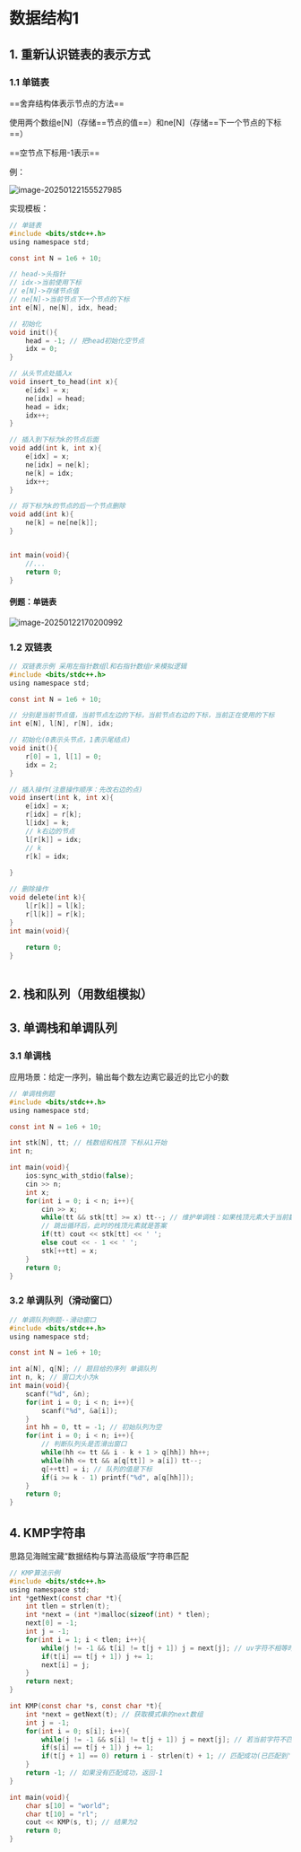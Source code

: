# 数据结构1

## 1. 重新认识链表的表示方式

### 1.1 单链表

==舍弃结构体表示节点的方法==

使用两个数组e[N]（存储==节点的值==）和ne[N]（存储==下一个节点的下标==）

==空节点下标用-1表示==

例：

![image-20250122155527985](C:\Users\潘zr\AppData\Roaming\Typora\typora-user-images\image-20250122155527985.png)

实现模板：

```c
// 单链表
#include <bits/stdc++.h>
using namespace std;

const int N = 1e6 + 10;

// head->头指针
// idx->当前使用下标
// e[N]->存储节点值
// ne[N]->当前节点下一个节点的下标 
int e[N], ne[N], idx, head;

// 初始化
void init(){
	head = -1; // 把head初始化空节点 
	idx = 0;
} 

// 从头节点处插入x
void insert_to_head(int x){
	e[idx] = x;
	ne[idx] = head;
	head = idx;
	idx++;
} 

// 插入到下标为k的节点后面
void add(int k, int x){
	e[idx] = x;
	ne[idx] = ne[k];
	ne[k] = idx;
	idx++;
} 

// 将下标为k的节点的后一个节点删除
void add(int k){
	ne[k] = ne[ne[k]];
} 


int main(void){
	//...
	return 0;
} 
```

#### 例题：单链表

![image-20250122170200992](C:\Users\潘zr\AppData\Roaming\Typora\typora-user-images\image-20250122170200992.png)

### 1.2 双链表

```c
// 双链表示例 采用左指针数组l和右指针数组r来模拟逻辑
#include <bits/stdc++.h>
using namespace std;

const int N = 1e6 + 10;

// 分别是当前节点值，当前节点左边的下标，当前节点右边的下标，当前正在使用的下标 
int e[N], l[N], r[N], idx;

// 初始化(0表示头节点，1表示尾结点)
void init(){
	r[0] = 1, l[1] = 0;
	idx = 2;
} 

// 插入操作(注意操作顺序：先改右边的点)
void insert(int k, int x){
	e[idx] = x;
	r[idx] = r[k];
	l[idx] = k;
	// k右边的节点 
	l[r[k]] = idx;
	// k 
	r[k] = idx;
	
} 

// 删除操作
void delete(int k){
	l[r[k]] = l[k];
	r[l[k]] = r[k];
} 
int main(void){
	
	return 0;
} 
 
```

## 2. 栈和队列（用数组模拟）

## 3. 单调栈和单调队列

### 3.1 单调栈

应用场景：给定一序列，输出每个数左边离它最近的比它小的数

```c
// 单调栈例题
#include <bits/stdc++.h>
using namespace std;

const int N = 1e6 + 10;

int stk[N], tt; // 栈数组和栈顶 下标从1开始 
int n; 

int main(void){
    ios:sync_with_stdio(false);
	cin >> n;
	int x;
	for(int i = 0; i < n; i++){
		cin >> x;
		while(tt && stk[tt] >= x) tt--; // 维护单调栈：如果栈顶元素大于当前数，则此时的栈顶元素不可能成为答案
		// 跳出循环后，此时的栈顶元素就是答案
		if(tt) cout << stk[tt] << ' ';
		else cout << - 1 << ' ';
		stk[++tt] = x;
	}
	return 0;
} 
```

### 3.2 单调队列（滑动窗口）

```c
// 单调队列例题--滑动窗口
#include <bits/stdc++.h>
using namespace std;

const int N = 1e6 + 10;

int a[N], q[N]; // 题目给的序列 单调队列
int n, k; // 窗口大小为k 
int main(void){
	scanf("%d", &n);
	for(int i = 0; i < n; i++){
		scanf("%d", &a[i]);
	}
	int hh = 0, tt = -1; // 初始队列为空
	for(int i = 0; i < n; i++){
		// 判断队列头是否滑出窗口
		while(hh <= tt && i - k + 1 > q[hh]) hh++; 
		while(hh <= tt && a[q[tt]] > a[i]) tt--;
		q[++tt] = i; // 队列的值是下标
		if(i >= k - 1) printf("%d", a[q[hh]]);
	}
	return 0;
} 
```

## 4. KMP字符串

思路见海贼宝藏“数据结构与算法高级版”字符串匹配

```c
// KMP算法示例
#include <bits/stdc++.h>
using namespace std;
int *getNext(const char *t){
	int tlen = strlen(t);
	int *next = (int *)malloc(sizeof(int) * tlen);
	next[0] = -1;
	int j = -1;
	for(int i = 1; i < tlen; i++){
		while(j != -1 && t[i] != t[j + 1]) j = next[j]; // uv字符不相等时
		if(t[i] == t[j + 1]) j += 1;
		next[i] = j;
	}
	return next;
}

int KMP(const char *s, const char *t){
	int *next = getNext(t); // 获取模式串的next数组 
	int j = -1;
	for(int i = 0; s[i]; i++){
		while(j != -1 && s[i] != t[j + 1]) j = next[j]; // 若当前字符不匹配，模式串根据next数组信息进行跳转
		if(s[i] == t[j + 1]) j += 1;
		if(t[j + 1] == 0) return i - strlen(t) + 1; // 匹配成功(已匹配到'\0'字符)
	}
	return -1; // 如果没有匹配成功，返回-1 
} 

int main(void){
	char s[10] = "world";
	char t[10] = "rl";
	cout << KMP(s, t); // 结果为2
	return 0;
} 
```



























